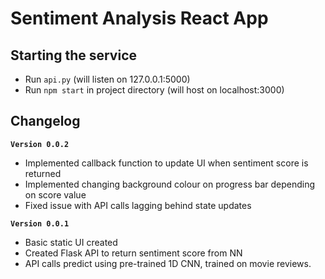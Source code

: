 # Sentiment Analysis React App

## Starting the service
+ Run `api.py` (will listen on 127.0.0.1:5000)
+ Run `npm start` in project directory (will host on localhost:3000)

## Changelog

**`Version 0.0.2`**
+ Implemented callback function to update UI when sentiment score is returned
+ Implemented changing background colour on progress bar depending on score value
+ Fixed issue with API calls lagging behind state updates

**`Version 0.0.1`**
+ Basic static UI created
+ Created Flask API to return sentiment score from NN
+ API calls predict using pre-trained 1D CNN, trained on movie reviews. 
